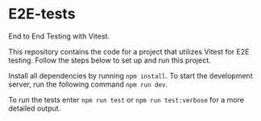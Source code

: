 # E2E-tests

End to End Testing with Vitest.

This repository contains the code for a project that utilizes Vitest for E2E testing. Follow the steps below to set up and run this project.

Install all dependencies by running `npm install`. To start the development server, run the following command `npm run dev`.

To run the tests enter `npm run test` or `npm run test:verbose` for a more detailed output.
